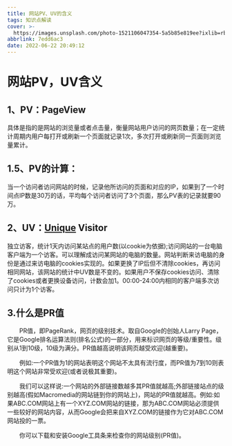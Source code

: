 ```yaml
---
title: 网站PV、UV的含义
tags: 知识点解读
cover: >-
  https://images.unsplash.com/photo-1521106047354-5a5b85e819ee?ixlib=rb-1.2.1&ixid=MnwxMjA3fDB8MHxwaG90by1wYWdlfHx8fGVufDB8fHx8&auto=format&fit=crop&w=1473&q=80
abbrlink: 7edd6ac3
date: 2022-06-22 20:49:12
---
```


# 网站PV，UV含义

## 1、PV：PageView

具体是指的是网站的浏览量或者点击量，衡量网站用户访问的网页数量；在一定统计周期内用户每打开或刷新一个页面就记录1次，多次打开或刷新同一页面则浏览量累计。

## 1.5、PV的计算：

当一个访问者访问网站的时候，记录他所访问的页面和对应的IP，如果到了一个时间点IP数是30万的话，平均每个访问者访问了3个页面，那么PV表的记录就要90万。

## 2、UV：[Unique](https://so.csdn.net/so/search?q=Unique&spm=1001.2101.3001.7020) Visitor

独立访客，统计1天内访问某站点的用户数(以cookie为依据);访问网站的一台电脑客户端为一个访客。可以理解成访问某网站的电脑的数量。网站判断来访电脑的身份是通过来访电脑的cookies实现的。如果更换了IP后但不清除cookies，再访问相同网站，该网站的统计中UV数是不变的。如果用户不保存cookies访问、清除了cookies或者更换设备访问，计数会加1。00:00-24:00内相同的客户端多次访问只计为1个访客。

## **3.什么是PR值**

　　PR值，即PageRank，网页的级别技术。取自Google的创始人Larry Page，它是Google排名运算法则(排名公式)的一部分，用来标识网页的等级/重要性。级别从1到10级，10级为满分。PR值越高说明该网页越受欢迎(越重要)。


　　例如:一个PR值为1的网站表明这个网站不太具有流行度，而PR值为7到10则表明这个网站非常受欢迎(或者说极其重要)。

　　我们可以这样说:一个网站的外部链接数越多其PR值就越高;外部链接站点的级别越高(假如Macromedia的网站链到你的网站上)，网站的PR值就越高。例如:如果ABC.COM网站上有一个XYZ.COM网站的链接，那为ABC.COM网站必须提供一些较好的网站内容，从而Google会把来自XYZ.COM的链接作为它对ABC.COM网站投的一票。

　　你可以下载和安装Google工具条来检查你的网站级别(PR值)。